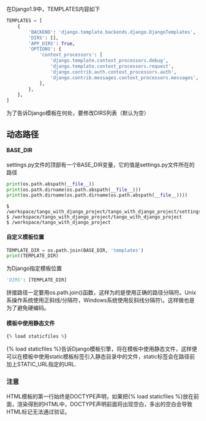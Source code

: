 在Django1.9中，TEMPLATES内容如下



```python
TEMPLATES = [
    {
        'BACKEND': 'django.template.backends.django.DjangoTemplates',
        'DIRS': [],
        'APP_DIRS': True,
        'OPTIONS': {
            'context_processors': [
                'django.template.context_processors.debug',
                'django.template.context_processors.request',
                'django.contrib.auth.context_processors.auth',
                'django.contrib.messages.context_processors.messages',
            ],
        },
    },
]
```

为了告诉Django模板在何处，要修改DIRS列表（默认为空）



## 动态路径

#### BASE_DIR

settings.py文件的顶部有一个BASE_DIR变量，它的值是settings.py文件所在的路径

```python
print(os.path.abspath(__file__))
print(os.path.dirname(os.path.abspath(__file__)))
print(os.path.dirname(os.path.dirname(os.path.abspath(__file__))))
```

```shell
$ /workspace/tango_with_django_project/tango_with_django_project/settings.py
$ /workspace/tango_with_django_project/tango_with_django_project
$ /workspace/tango_with_django_project
```



#### 自定义模板位置

```python
TEMPLATE_DIR = os.path.join(BASE_DIR, 'templates')
print(TEMPLATE_DIR)
```



为Django指定模板位置

```python
'DIRS': [TEMPLATE_DIR]
```



拼接路径一定要用os.path.join()函数，这样为的是使用正确的路径分隔符。Unix系操作系统使用正斜线/分隔符，Windows系统使用反斜线分隔符\，这样做也是为了避免硬编码。



#### 模板中使用静态文件

```python
{% load staticfiles %}
```

{% load staticfiles %}告诉Django模板引擎，将在模板中使用静态文件，这样便可以在模板中使用static模板标签引入静态目录中的文件，static标签会在路径前加上STATIC_URL指定的URL.



### 注意

HTML模板的第一行始终是DOCTYPE声明，如果把{% load staticfiles %}放在前面，渲染得到的HTML中，DOCTYPE声明前面将出现空白，多出的空白会导致HTML标记无法通过验证。